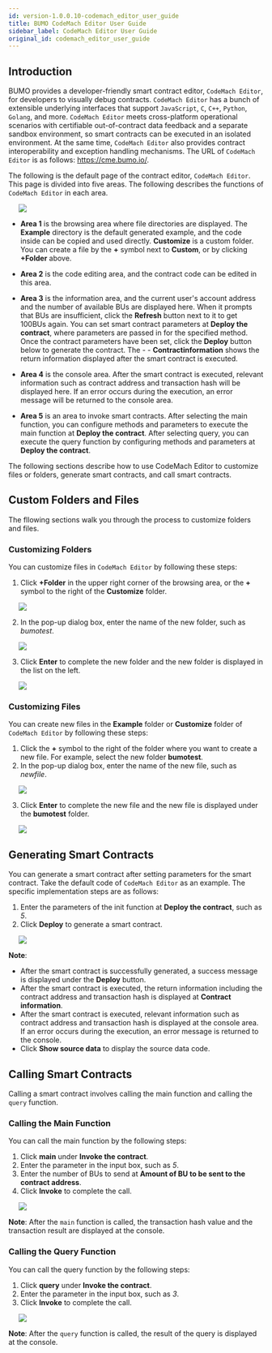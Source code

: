 ```yaml
---
id: version-1.0.0.10-codemach_editor_user_guide
title: BUMO CodeMach Editor User Guide
sidebar_label: CodeMach Editor User Guide
original_id: codemach_editor_user_guide
---
```


## Introduction

BUMO provides a developer-friendly smart contract editor, `CodeMach Editor`, for developers to visually debug contracts. `CodeMach Editor` has a bunch of extensible underlying interfaces that support `JavaScript`, `C`, `C++`, `Python`, `Golang`, and more. `CodeMach Editor` meets cross-platform operational scenarios with certifiable out-of-contract data feedback and a separate sandbox environment, so smart contracts can be executed in an isolated environment. At the same time, `CodeMach Editor` also provides contract interoperability and exception handling mechanisms. The URL of `CodeMach Editor` is as follows: https://cme.bumo.io/.

The following is the default page of the contract editor, `CodeMach Editor`. This page is divided into five areas. The following describes the functions of `CodeMach Editor` in each area.

<img src="/docs/Assets/codemacheditoroverview.jpg"
     style= "margin-left: 20px">

- **Area 1** is the browsing area where file directories are displayed. The **Example** directory is the default generated example, and the code inside can be copied and used directly. **Customize** is a custom folder. You can create a file by the **+** symbol next to **Custom**, or by clicking **+Folder** above.

- **Area 2** is the code editing area, and the contract code can be edited in this area.

- **Area 3** is the information area, and the current user's account address and the number of available BUs are displayed here. When it prompts that BUs are insufficient, click the **Refresh** button next to it to get 100BUs again. You can set smart contract parameters at **Deploy the contract**, where parameters are passed in for the specified method. Once the contract parameters have been set, click the **Deploy** button below to generate the contract. The - - **Contractinformation** shows the return information displayed after the smart contract is executed.

- **Area 4** is the console area. After the smart contract is executed, relevant information such as contract address and transaction hash will be displayed here. If an error occurs during the execution, an error message will be returned to the console area.

- **Area 5** is an area to invoke smart contracts. After selecting the main function, you can configure methods and parameters to execute the main function at **Deploy the contract**. After selecting query, you can execute the query function by configuring methods and parameters at **Deploy the contract**.  

The following sections describe how to use CodeMach Editor to customize files or folders, generate smart contracts, and call smart contracts.

## Custom Folders and Files

The fllowing sections walk you through the process to customize folders and files.

### Customizing Folders

You can customize files in `CodeMach Editor` by following these steps:
1. Click **+Folder** in the upper right corner of the browsing area, or the **+** symbol to the right of the **Customize** folder.

<img src="/docs/Assets/customfolder.jpg"
     style= "margin-left: 20px">

2. In the pop-up dialog box, enter the name of the new folder, such as *bumotest*.

<img src="/docs/Assets/newfolder.jpg"
     style= "margin-left: 20px">  

3. Click **Enter** to complete the new folder and the new folder is displayed in the list on the left.

<img src="/docs/Assets/foldercreated.jpg"
     style= "margin-left: 20px">  


### Customizing Files

You can create new files in the **Example** folder or **Customize** folder of `CodeMach Editor` by following these steps:
1. Click the **+** symbol to the right of the folder where you want to create a new file. For example, select the new folder **bumotest**.
2. In the pop-up dialog box, enter the name of the new file, such as *newfile*.

<img src="/docs/Assets/newfile.jpg"
     style= "margin-left: 20px">  

3. Click **Enter** to complete the new file and the new file is displayed under the **bumotest** folder.

<img src="/docs/Assets/newfilecreated.jpg"
     style= "margin-left: 20px">  

## Generating Smart Contracts

You can generate a smart contract after setting parameters for the smart contract. Take the default code of `CodeMach Editor` as an example. The specific implementation steps are as follows: 
1. Enter the parameters of the init function at **Deploy the contract**, such as *5*.
2. Click **Deploy** to generate a smart contract.

<img src="/docs/Assets/smartcontractgenerated.jpg"
     style= "margin-left: 20px">

**Note**:
* After the smart contract is successfully generated, a success message is displayed under the **Deploy** button.
* After the smart contract is executed, the return information including the contract address and transaction hash is displayed at **Contract information**.
* After the smart contract is executed, relevant information such as contract address and transaction hash is displayed at the console area. If an error occurs during the execution, an error message is returned to the console.
* Click **Show source data** to display the source data code.   

## Calling Smart Contracts

Calling a smart contract involves calling the main function and calling the `query` function.

### Calling the Main Function

You can call the main function by the following steps:
1. Click **main** under **Invoke the contract**.
2. Enter the parameter in the input box, such as *5*.
3. Enter the number of BUs to send at **Amount of BU to be sent to the contract address**.
4. Click **Invoke** to complete the call.

<img src="/docs/Assets/callmain.jpg"
     style= "margin-left: 20px">

**Note**: After the `main` function is called, the transaction hash value and the transaction result are displayed at the console.

### Calling the Query Function

You can call the query function by the following steps:
1. Click **query** under **Invoke the contract**.
2. Enter the parameter in the input box, such as *3*.
3. Click **Invoke** to complete the call.

<img src="/docs/Assets/callquery.jpg"
     style= "margin-left: 20px">

**Note**: After the `query` function is called, the result of the query is displayed at the console.